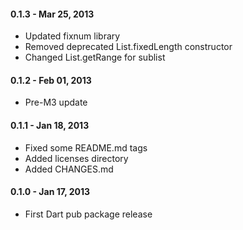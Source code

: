 
#### 0.1.3 - Mar 25, 2013

  * Updated fixnum library
  * Removed deprecated List.fixedLength constructor
  * Changed List.getRange for sublist

#### 0.1.2 - Feb 01, 2013

  * Pre-M3 update

#### 0.1.1 - Jan 18, 2013

  * Fixed some README.md tags
  * Added licenses directory
  * Added CHANGES.md

#### 0.1.0 - Jan 17, 2013

  * First Dart pub package release
